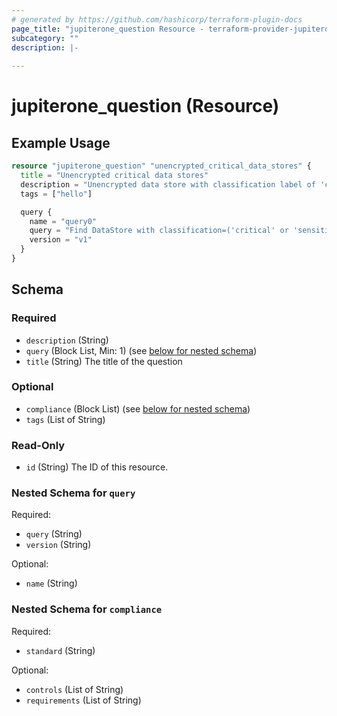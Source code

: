 ```yaml
---
# generated by https://github.com/hashicorp/terraform-plugin-docs
page_title: "jupiterone_question Resource - terraform-provider-jupiterone"
subcategory: ""
description: |-
  
---
```


# jupiterone_question (Resource)



## Example Usage

```terraform
resource "jupiterone_question" "unencrypted_critical_data_stores" {
  title = "Unencrypted critical data stores"
  description = "Unencrypted data store with classification label of 'critical' or 'sensitive' or 'confidential' or 'restricted'"
  tags = ["hello"]

  query {
    name = "query0"
    query = "Find DataStore with classification=('critical' or 'sensitive' or 'confidential' or 'restricted') and encrypted!=true"
    version = "v1"
  }
}
```

<!-- schema generated by tfplugindocs -->
## Schema

### Required

- `description` (String)
- `query` (Block List, Min: 1) (see [below for nested schema](#nestedblock--query))
- `title` (String) The title of the question

### Optional

- `compliance` (Block List) (see [below for nested schema](#nestedblock--compliance))
- `tags` (List of String)

### Read-Only

- `id` (String) The ID of this resource.

<a id="nestedblock--query"></a>
### Nested Schema for `query`

Required:

- `query` (String)
- `version` (String)

Optional:

- `name` (String)


<a id="nestedblock--compliance"></a>
### Nested Schema for `compliance`

Required:

- `standard` (String)

Optional:

- `controls` (List of String)
- `requirements` (List of String)


